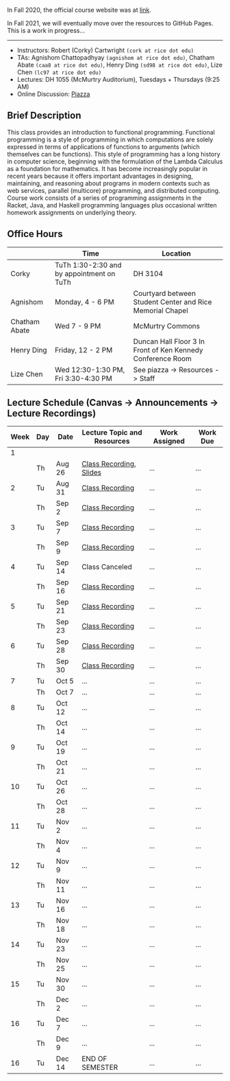 In Fall 2020, the official course website was at [link](https://wiki.rice.edu/confluence/display/FPSCALA/2020-Fall).

In Fall 2021, we will eventually move over the resources to GitHub Pages. This is a work in progress...

---

* Instructors: Robert (Corky) Cartwright `(cork at rice dot edu)`
* TAs: Agnishom Chattopadhyay `(agnishom at rice dot edu)`, Chatham Abate `(caa8 at rice dot edu)`, Henry Ding `(sd98 at rice dot edu)`, Lize Chen `(lc97 at rice dot edu)`
* Lectures: DH 1055 (McMurtry Auditorium), Tuesdays + Thursdays (9:25 AM)
* Online Discussion: [Piazza](https://piazza.com/class/ks9jn96n3o73aq)

## Brief Description

This class provides an introduction to functional programming. Functional programming is a style of programming in which computations are solely expressed in terms of applications of functions to arguments (which themselves can be functions). This style of programming has a long history in computer science, beginning with the formulation of the Lambda Calculus as a foundation for mathematics. It has become increasingly popular in recent years because it offers important advantages in designing, maintaining, and reasoning about programs in modern contexts such as web services, parallel (multicore) programming, and distributed computing. Course work consists of a series of programming assignments in the Racket, Java, and Haskell programming languages plus occasional written homework assignments on underlying theory.

## Office Hours

|   |   Time  |  Location |
|---|---|---|
| Corky | TuTh 1:30-2:30 and by appointment on TuTh  | DH 3104 |
| Agnishom  | Monday, 4 - 6 PM  | Courtyard between Student Center and Rice Memorial Chapel |
| Chatham Abate  | Wed 7 - 9 PM  | McMurtry Commons |
| Henry Ding  | Friday, 12 - 2 PM | Duncan Hall Floor 3 In Front of Ken Kennedy Conference Room |
| Lize Chen  | Wed 12:30-1:30 PM, Fri 3:30-4:30 PM | See piazza -> Resources -> Staff |

## Lecture Schedule (Canvas -> Announcements -> Lecture Recordings)

| Week  | Day   | Date | Lecture Topic and Resources  | Work Assigned  | Work Due|
|---|---|---|---|---|---|
|  1|   |   |   |   |   |
|   |Th | Aug 26  | [Class Recording](https://riceuniversity.zoom.us/rec/play/YiiUKL6YKF7YzHC01_4JObmFygpInCms0G8o8hltgNJhGm1e-ZWX5Y336kmMX1aCAPdW9KATelVhMqYQ.JYFPRTqps0F4Ax0X?continueMode=true&_x_zm_rtaid=qyNdE9kNTrmCjol27DUyUA.1630254513884.bdd529a4f78486a0e0b41e88126e7940&_x_zm_rhtaid=985), [Slides](https://piazza.com/class_profile/get_resource/ks9jn96n3o73aq/kt5ajxkuo1l1cz)  | ...  | ... |
|  2|Tu | Aug 31  | [Class Recording](https://riceuniversity.zoom.us/rec/share/l03sozqOVw_6bMG6C0W--aufq-VypKA_UzbZtuxnhiUbRl-YgZR1IA0m5cTyXZRb.csO9q2ebcCPUQfcm)  | ...  | ... |
|   |Th | Sep 2  | [Class Recording](https://riceuniversity.zoom.us/rec/play/299sy4nKlUiP07Go7-xlycfUaBB4h3hkZEiOuwWYGSHJ0RWYykqizKPMQ2yUHua1rUCSH_E1LQ4S51kd.a_oAt1hH_GQQaG-m?continueMode=true&_x_zm_rtaid=wsaQhPYlQ8e9llzTw2LWCw.1631019239447.926fcb6b1d8df19a3a6e0f7ebcc1f7f8&_x_zm_rhtaid=554)   | ...  | ... |
|  3|Tu | Sep 7  | [Class Recording](https://riceuniversity.zoom.us/rec/share/NwEqmApt8Ocw8WYfU-XUjLHbuRPFJHKGr1CP2sLfyp14Z4fUFNNhiylSSTNX9fY-.l1wRhVHKiO7hpqfg)  | ...  | ... |
|   |Th | Sep 9  | [Class Recording](https://riceuniversity.zoom.us/rec/share/W3zhjhPUEWxqlYYz1DwzyXx3wsetuYktjsYKiq8qkpMgb8OvmWdYCcdOBV6msk6u.VWd5Xb8o3yYOYP-L)  | ...  | ... |
|  4|Tu | Sep 14  | Class Canceled  | ...  | ... |
|   |Th | Sep 16  | [Class Recording](https://riceuniversity.zoom.us/rec/share/h_b5Tg_gSBF8D5hsvatynF65IxnPHeeVDoJ4JHX3AmU2dCk3LqnANhWdecUDt3c2.MzObtjmBhWp76EU-)  | ...  | ... |
|  5|Tu | Sep 21  | [Class Recording](https://riceuniversity.zoom.us/rec/share/kTKTq4iRpAMU58dJdRAuQdnRhO-MyzExp1XxQxtTqaYuPzDX_x4-_0E_eUML9nOG.g6I5Nva-Nkz9L--b)  | ...  | ... |
|   |Th | Sep 23  | [Class Recording](https://riceuniversity.zoom.us/rec/share/tIhv7tIHZBJrhdYGNIsiwri1VrwZixPDT9GJSSZKvlNOAweYzSAZixXis1NnfDt0.CsaVo9K9HFMBDN7R)  | ...  | ... |
|  6|Tu | Sep 28  | [Class Recording](https://riceuniversity.zoom.us/rec/share/dNTKvTw04-A1HxVu1chHXvFdxBCRFxOcEIxleaJQa1WthnKCmbLU15-MBsAenAOA.-RJZYP0MJLqsEOPJ)  | ...  | ... |
|   |Th | Sep 30  | [Class Recording](https://riceuniversity.zoom.us/rec/share/oIwIAamBxkZNZBYFSh5QMv7E7cTFvEyo2hlXPLqflulttmB4QwLygeMwqSsknh-i.2MIZglYrbsNjLDK0)  | ...  | ... |
|  7|Tu | Oct 5  | ...  | ...  | ... |
|   |Th | Oct 7  | ...  | ...  | ... |
|  8|Tu | Oct 12  | ...  | ...  | ... |
|   |Th | Oct 14  | ...  | ...  | ... |
|  9|Tu | Oct 19  | ...  | ...  | ... |
|   |Th | Oct 21  | ...  | ...  | ... |
|  10|Tu | Oct 26  | ...  | ...  | ... |
|   |Th | Oct 28  | ...  | ...  | ... |
|  11|Tu | Nov 2  | ...  | ...  | ... |
|   |Th | Nov 4  | ...  | ...  | ... |
|  12|Tu | Nov 9  | ...  | ...  | ... |
|   |Th | Nov 11  | ...  | ...  | ... |
|  13|Tu | Nov 16  | ...  | ...  | ... |
|   |Th | Nov   18 | ...  | ...  | ... |
|  14|Tu | Nov 23 | ...  | ...  | ... |
|   |Th | Nov 25 | ...  | ...  | ... |
|  15|Tu | Nov 30  | ...  | ...  | ... |
|   |Th | Dec 2  | ...  | ...  | ... |
|  16|Tu | Dec 7  | ...  | ...  | ... |
|   |Th | Dec 9  | ...  | ...  | ... |
|  16|Tu | Dec 14  | END OF SEMESTER  | ...  | ... |
